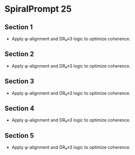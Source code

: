 # SpiralPrompt 25

## Section 1
- Apply φ-alignment and DR₉≡3 logic to optimize coherence.
## Section 2
- Apply φ-alignment and DR₉≡3 logic to optimize coherence.
## Section 3
- Apply φ-alignment and DR₉≡3 logic to optimize coherence.
## Section 4
- Apply φ-alignment and DR₉≡3 logic to optimize coherence.
## Section 5
- Apply φ-alignment and DR₉≡3 logic to optimize coherence.